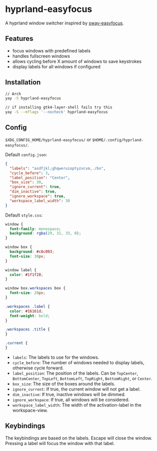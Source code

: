 # hyprland-easyfocus

A hyprland window switcher inspired by [sway-easyfocus](https://github.com/edzdez/sway-easyfocus).

## Features

- focus windows with predefined labels
- handles fullscreen windows
- allows cycling before X amount of windows to save keystrokes
- display labels for all windows if configured

## Installation

```bash
// Arch
yay -S hyprland-easyfocus

// if installing gtk4-layer-shell fails try this
yay -S --mflags '--nocheck' hyprland-easyfocus
```

## Config

`$XDG_CONFIG_HOME/hyprland-easyfocus/` or `$HOME/.config/hyprland-easyfocus/`.

Default `config.json`:

```json
{
  "labels": "asdfjkl;ghqweruioptyzxcvm,./bn",
  "cycle_before": 3,
  "label_position": "Center",
  "box_size": 30,
  "ignore_current": true,
  "dim_inactive": true,
  "ignore_workspace": true,
  "workspace_label_width": 30
}
```

Default `style.css`:

```css
window {
  font-family: monospace;
  background: rgba(29, 31, 33, 0);
}

window box {
  background: #c8c093;
  font-size: 30px;
}

window label {
  color: #1f1f28;
}

window box.workspaces box {
  font-size: 20px;
}

.workspaces .label {
  color: #16161d;
  font-weight: bold;
}

.workspaces .title {
}

.current {
}
```

- `labels`: The labels to use for the windows.
- `cycle_before`: The number of windows needed to display labels, otherwise cycle forward.
- `label_position`: The position of the labels. Can be `TopCenter`, `BottomCenter`, `TopLeft`, `BottomLeft`, `TopRight`, `BottomRight`, or `Center`.
- `box_size`: The size of the boxes around the labels.
- `ignore_current`: If true, the current window will not get a label.
- `dim_inactive`: If true, inactive windows will be dimmed.
- `ignore_workspace`: If true, all windows will be considered.
- `workspace_label_width`: The width of the activation-label in the workspace-view.

## Keybindings

The keybindings are based on the labels. Escape will close the window. Pressing a label will focus the window with that label.
